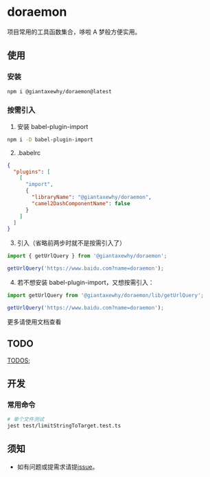 # doraemon

项目常用的工具函数集合，哆啦 A 梦般方便实用。

## 使用

### 安装

```bash
npm i @giantaxewhy/doraemon@latest
```

### 按需引入

1. 安装 babel-plugin-import

```bash
npm i -D babel-plugin-import
```

2. .babelrc

```json
{
  "plugins": [
    [
      "import",
      {
        "libraryName": "@giantaxewhy/doraemon",
        "camel2DashComponentName": false
      }
    ]
  ]
}
```

3. 引入（省略前两步时就不是按需引入了）

```typescript
import { getUrlQuery } from '@giantaxewhy/doraemon';

getUrlQuery('https://www.baidu.com?name=doraemon');
```

4. 若不想安装 babel-plugin-import，又想按需引入：

```typescript
import getUrlQuery from '@giantaxewhy/doraemon/lib/getUrlQuery';

getUrlQuery('https://www.baidu.com?name=doraemon');
```

更多请使用文档查看

## TODO

[TODOS](https://github.com/GiantAxeWhy/doraemon/projects/3);

## 开发

### 常用命令

```bash
# 单个文件测试
jest test/limitStringToTarget.test.ts
```

## 须知

- 如有问题或提需求请提[issue](https://github.com/GiantAxeWhy/doraemon/issues)。
